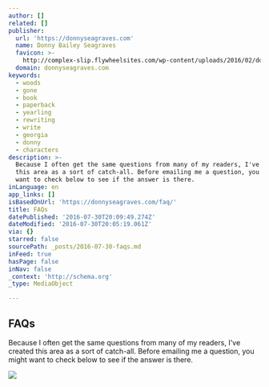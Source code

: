 ```yaml
---
author: []
related: []
publisher:
  url: 'https://donnyseagraves.com'
  name: Donny Bailey Seagraves
  favicon: >-
    http://complex-slip.flywheelsites.com/wp-content/uploads/2016/02/donnyflavicon5292011.png
  domain: donnyseagraves.com
keywords:
  - woods
  - gone
  - book
  - paperback
  - yearling
  - rewriting
  - write
  - georgia
  - donny
  - characters
description: >-
  Because I often get the same questions from many of my readers, I've created
  this area as a sort of catch-all. Before emailing me a question, you might
  want to check below to see if the answer is there.
inLanguage: en
app_links: []
isBasedOnUrl: 'https://donnyseagraves.com/faq/'
title: FAQs
datePublished: '2016-07-30T20:09:49.274Z'
dateModified: '2016-07-30T20:05:19.061Z'
via: {}
starred: false
sourcePath: _posts/2016-07-30-faqs.md
inFeed: true
hasPage: false
inNav: false
_context: 'http://schema.org'
_type: MediaObject

---
```

<article style=""><h1>FAQs</h1><p>Because I often get the same questions from many of my readers, I've created this area as a sort of catch-all. Before emailing me a question, you might want to check below to see if the answer is there.</p><img src="http://complex-slip.flywheelsites.com/wp-content/uploads/2016/02/gftwyearling62920112-199x300.jpg" /></article>